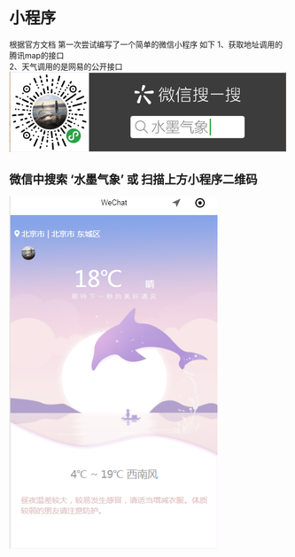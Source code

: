# 小程序
根据官方文档 第一次尝试编写了一个简单的微信小程序  如下
1、获取地址调用的腾讯map的接口  
2、天气调用的是网易的公开接口  
<img src="https://github.com/sunnymask/wechat-app/blob/master/img-folder/code.png?raw=true" width="500" alt="img"> 
## 微信中搜索 ‘水墨气象’ 或 扫描上方小程序二维码
![Image text](https://github.com/sunnymask/wechat-app/blob/master/img-folder/pic.png?raw=true)
